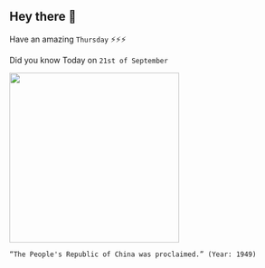 ## Hey there 👋
Have an amazing `Thursday` ⚡⚡⚡

Did you know Today on `21st of September`
 
 [<img src="https://upload.wikimedia.org/wikipedia/commons/3/3e/PRCFounding.jpg" width="300" />](https://history.state.gov/milestones/1945-1952/chinese-rev#:~:text=On%20October%201%2C%201949%2C%20Chinese,Republic%20of%20China%20(PRC).) 
 ```
“The People's Republic of China was proclaimed.” (Year: 1949)
```

